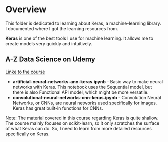 # Overview  
This folder is dedicated to learning about Keras, a machine-learning library. I documented where I got the learning resources from. 

**Keras** is one of the best tools I use for machine learning. It allows me to create models very quickly and intuitively.

## A-Z Data Science on Udemy
[Linke to the course](https://www.udemy.com/machinelearning/)
- **artificial-neural-networks-ann-keras.ipynb** - Basic way to make neural networks with Keras. This notebook uses the Sequential model, but there is also Functional API model, which might be more versatile.
- **convolutional-neural-networks-cnn-keras.ipynb** - Convolution Neural Networks, or CNNs, are neural networks used specifically for images. Keras has great built-in functions for CNNs. 

Note: The material covered in this course regarding Keras is quite shallow. The course mainly focuses on scikit-learn, so it only scratches the surface of what Keras can do. So, I need to learn from more detailed resources specifically on Keras.



